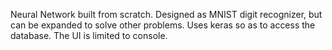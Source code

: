Neural Network built from scratch.
Designed as MNIST digit recognizer, but can be expanded to solve other problems. 
Uses keras so as to access the database. The UI is limited to console.

